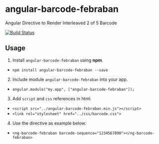 # angular-barcode-febraban
Angular Directive to Render Interleaved 2 of 5 Barcode

[![Build Status](https://travis-ci.org/allansli/angular-barcode-febraban.svg?branch=develop)](https://travis-ci.org/allansli/angular-barcode-febraban)

## Usage
1. Install `angular-barcode-febraban` using **npm**.
 * `npm install angular-barcode-febraban --save`
2. Include module `angular-barcode-febraban` into your app.
 * `angular.module("my.app", ["angular-barcode-febraban"]);`
3. Add `script` and `css` references in html.
 * `<script src="../angular-barcode-febraban.min.js"></script>`
 * `<link rel="stylesheet" href="../css/barcode.css">`
4. Use the directive as example below:
 * `<ng-barcode-febraban barcode-sequence="1234567890"></ng-barcode-febraban>`
